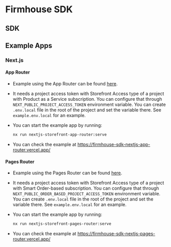 # Firmhouse SDK

## SDK

## Example Apps

### Next.js

#### App Router

- Example using the App Router can be found [here](./examples/nextjs/storefront-app-router).

- It needs a project access token with Storefront Access type of a project with Product as a Service subscription. You can configure that through  `NEXT_PUBLIC_PROJECT_ACCESS_TOKEN` environment variable. You can create `.env.local` file in the root of the project and set the variable there. See `example.env.local` for an example.

- You can start the example app by running:

    ```bash
    nx run nextjs-storefront-app-router:serve
    ```

- You can check the example at https://firmhouse-sdk-nextjs-app-router.vercel.app/

#### Pages Router

- Example using the Pages Router can be found [here](./examples/nextjs/storefront-pages-router).

- It needs a project access token with Storefront Access type of a project with Smart Order-based subscription. You can configure that through  `NEXT_PUBLIC_ORDER_BASED_PROJECT_ACCESS_TOKEN` environment variable. You can create `.env.local` file in the root of the project and set the variable there. See `example.env.local` for an example.

- You can start the example app by running:

    ```bash
    nx run nextjs-storefront-pages-router:serve
    ```

- You can check the example at https://firmhouse-sdk-nextjs-pages-router.vercel.app/